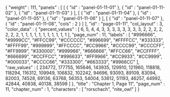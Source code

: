 {
  "weight" : 111,
  "panels" : [
    [
      {
        "id" : "panel-01-11-01"
      },
      {
        "id" : "panel-01-11-02"
      },
      {
        "id" : "panel-01-11-03"
      }
    ],
    [
      {
        "id" : "panel-01-11-04"
      },
      {
        "id" : "panel-01-11-05"
      },
      {
        "id" : "panel-01-11-06"
      }
    ],
    [
      {
        "id" : "panel-01-11-07"
      },
      {
        "id" : "panel-01-11-08",
        "cols" : 2
      }
    ]
  ],
  "id" : "page-01-11",
  "col_layout" : 3,
  "color_data" : {
    "percent_values" : [
      6,
      5,
      4,
      4,
      3,
      3,
      3,
      3,
      3,
      3,
      3,
      3,
      2,
      2,
      2,
      2,
      2,
      2,
      2,
      1,
      1,
      1,
      1,
      1,
      1,
      1,
      1,
      1,
      1,
      1
    ],
    "page_num" : 11,
    "labels" : [
      "#996666",
      "#9999CC",
      "#FFCC99",
      "#CCCCCC",
      "#996699",
      "#FFFFCC",
      "#333333",
      "#FFFF99",
      "#999999",
      "#FFCCCC",
      "#CC9966",
      "#CCCC99",
      "#CCCCFF",
      "#FF9999",
      "#330000",
      "#999966",
      "#666666",
      "#FFCC66",
      "#CCFFFF",
      "#666699",
      "#CCFFCC",
      "#996633",
      "#FF9966",
      "#CC9933",
      "#CC9999",
      "#000033",
      "#CCCC66",
      "#333300",
      "#663333",
      "#9966CC"
    ],
    "raw_values" : [
      234772,
      177755,
      165646,
      143935,
      129910,
      121960,
      118818,
      118294,
      116312,
      109949,
      106832,
      102242,
      94696,
      93093,
      89109,
      83094,
      82003,
      74528,
      69136,
      63768,
      56353,
      54004,
      53612,
      51193,
      46257,
      44992,
      42844,
      40838,
      40138,
      38598
    ]
  },
  "title" : "Chapter 1, Page 11",
  "page_num" : 11,
  "chapter_num" : 1,
  "characters" : [
    "rorschach",
    "nite_owl"
  ]
}
